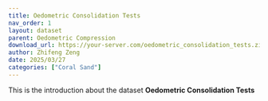 ```yaml
---
title: Oedometric Consolidation Tests
nav_order: 1
layout: dataset
parent: Oedometric Compression
download_url: https://your-server.com/oedometric_consolidation_tests.zip
author: Zhifeng Zeng
date: 2025/03/27
categories: ["Coral Sand"]
---
```


This is the introduction about the dataset **Oedometric Consolidation Tests**
